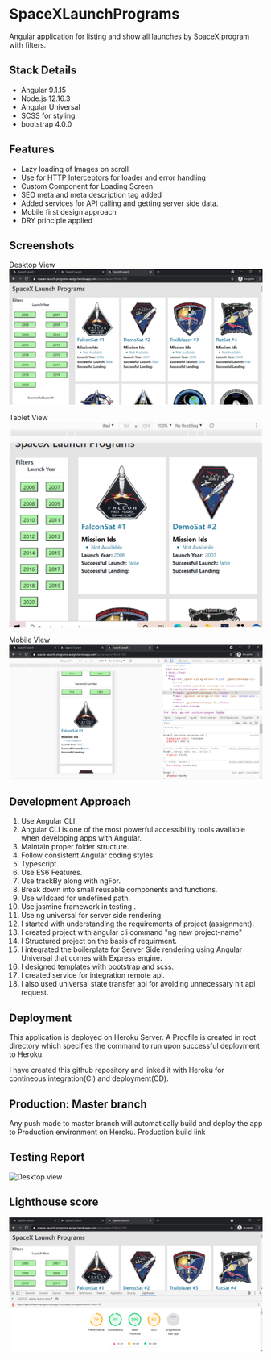 # SpaceXLaunchPrograms

Angular application for listing and show all launches by SpaceX program with filters.

## Stack Details
 - Angular 9.1.15 
 - Node.js 12.16.3
 - Angular Universal 
 - SCSS for styling 
 - bootstrap 4.0.0

## Features
 - Lazy loading of Images on scroll
 - Use for HTTP Interceptors for loader and error handling
 - Custom Component for Loading Screen
 - SEO meta and meta description tag added
 - Added services for API calling and getting server side data.
 - Mobile first design approach
 - DRY principle applied


## Screenshots

Desktop View
![Desktop view](./screenshots/desktop-view.PNG)

Tablet View
![Desktop view](./screenshots/tab-view.PNG)

Mobile View
![Desktop view](./screenshots/mobile-view.PNG)

## Development Approach
1. Use Angular CLI.
2. Angular CLI is one of the most powerful accessibility tools available when developing apps with Angular.
3. Maintain proper folder structure.
4. Follow consistent Angular coding styles.
5. Typescript.
6. Use ES6 Features.
7. Use trackBy along with ngFor.
8. Break down into small reusable components and functions.
9. Use wildcard for undefined path.
10. Use jasmine framework in testing .
11. Use ng universal for server side rendering.
12. I started with understanding the requirements of project (assignment).
13. I created project with angular cli command "ng new project-name"
14. I Structured project on the basis of requirment.
15. I integrated the boilerplate for Server Side rendering using Angular Universal that comes with Express engine.
16. I designed templates with bootstrap and scss.
17. I created service for integration remote api.
18. I also used universal state transfer api for avoiding unnecessary hit api request.

## Deployment
This application is deployed on Heroku Server. A Procfile is created in root directory which specifies the command to run upon successful deployment to Heroku.

I have created this github repository and linked it with Heroku for contineous integration(CI) and deployment(CD).

## Production: Master branch
Any push made to master branch will automatically build and deploy the app to Production environment on Heroku. Production build link

## Testing Report
![Desktop view](./screenshots/testing-report.PNG)

## Lighthouse score
![Desktop view](./screenshots/light-house-report.PNG)